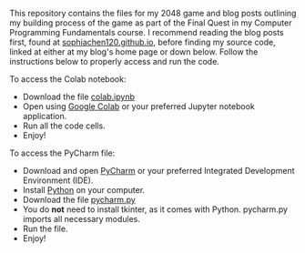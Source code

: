 This repository contains the files for my 2048 game and blog posts outlining my building process of the game as part of the Final Quest in my Computer Programming Fundamentals course. I recommend reading the blog posts first, found at [sophiachen120.github.io](https://sophiachen120.github.io), before finding my source code, linked at either at my blog's home page or down below. Follow the instructions below to properly access and run the code.

To access the Colab notebook:
* Download the file [colab.ipynb](https://github.com/sophiachen120/sophiachen120.github.io/blob/main/files/colab.ipynb)
* Open using [Google Colab](https://colab.research.google.com/) or your preferred Jupyter notebook application.
* Run all the code cells.
* Enjoy!

To access the PyCharm file:
* Download and open [PyCharm](https://www.jetbrains.com/pycharm/download/) or your preferred Integrated Development Environment (IDE).
* Install [Python](https://www.python.org/) on your computer.
* Download the file [pycharm.py](https://github.com/sophiachen120/sophiachen120.github.io/blob/main/files/pycharm.py)
* You do **not** need to install tkinter, as it comes with Python. pycharm.py imports all necessary modules.
* Run the file.
* Enjoy!
